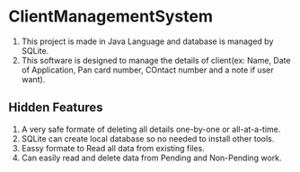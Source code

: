 # ClientManagementSystem

1. This project is made in Java Language and database is managed by SQLite.
2. This software is designed to manage the details of client(ex: Name, Date of Application, Pan card number, COntact number and a note if user want).

## Hidden Features

1. A very safe formate of deleting all details one-by-one or all-at-a-time.
2. SQLite can create local database so no needed to install other tools.
3. Eassy formate to Read all data from existing files.
4. Can easily read and delete data from Pending and Non-Pending work.
